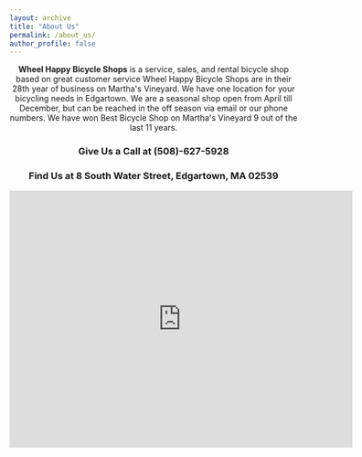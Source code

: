 ```yaml
---
layout: archive
title: "About Us"
permalink: /about_us/
author_profile: false
---
```


<center>
  <strong>Wheel Happy Bicycle Shops</strong> is a service, sales, and rental bicycle shop based on great customer service Wheel Happy Bicycle Shops are in their 28th year of business on Martha's Vineyard. We have one location for your bicycling needs in Edgartown. We are a seasonal shop open from April till December, but can be reached in the off season via email or our phone numbers. We have won Best Bicycle Shop on Martha's Vineyard 9 out of the last 11 years.

    
  <br>
  
  <h3>Give Us a Call at (508)-627-5928</h3>

<h3>Find Us at 8 South Water Street, Edgartown, MA 02539</h3>
<iframe src="https://www.google.com/maps/embed?pb=!1m18!1m12!1m3!1d3800.098999046797!2d-70.51568498426286!3d41.3891008038513!2m3!1f0!2f0!3f0!3m2!1i1024!2i768!4f13.1!3m3!1m2!1s0x89e52c3b463bbcc3%3A0x8e1ef4df4265eea!2sWheel%20Happy%20Bicycle%20Shop!5e1!3m2!1sen!2sus!4v1675193070538!5m2!1sen!2sus" width="600" height="450" style="border:0;" allowfullscreen="" loading="lazy" referrerpolicy="no-referrer-when-downgrade"></iframe>


</center>
